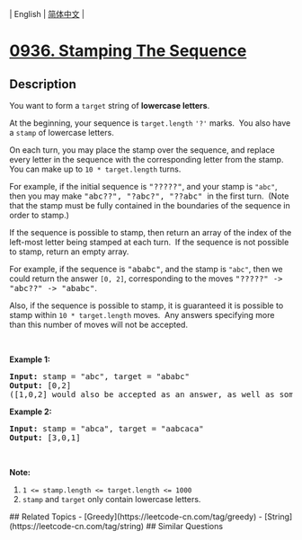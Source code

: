 
| English | [简体中文](README.md) |
# [0936. Stamping The Sequence](https://leetcode-cn.com/problems/stamping-the-sequence/)
## Description
<p>You want to form a <code>target</code>&nbsp;string of <strong>lowercase letters</strong>.</p>

<p>At the beginning, your sequence is <code>target.length</code>&nbsp;<code>&#39;?&#39;</code> marks.&nbsp; You also have a <code>stamp</code>&nbsp;of lowercase letters.</p>

<p>On each turn, you may place the stamp over the sequence, and replace every letter in the sequence with the corresponding letter from the stamp.&nbsp; You can make up to <code>10 * target.length</code> turns.</p>

<p>For example, if the initial sequence is <font face="monospace">&quot;?????&quot;</font>, and your stamp is <code>&quot;abc&quot;</code>,&nbsp; then you may make <font face="monospace">&quot;abc??&quot;, &quot;?abc?&quot;, &quot;??abc&quot;&nbsp;</font>in the first turn.&nbsp; (Note that the stamp must be fully contained in the boundaries of the sequence in order to stamp.)</p>

<p>If the sequence is possible to stamp, then return an array of&nbsp;the index of the left-most letter being stamped at each turn.&nbsp; If the sequence is not possible to stamp, return an empty array.</p>

<p>For example, if the sequence is <font face="monospace">&quot;ababc&quot;</font>, and the stamp is <code>&quot;abc&quot;</code>, then we could return the answer <code>[0, 2]</code>, corresponding to the moves <font face="monospace">&quot;?????&quot; -&gt; &quot;abc??&quot; -&gt; &quot;ababc&quot;</font>.</p>

<p>Also, if the sequence is possible to stamp, it is guaranteed it is possible to stamp within <code>10 * target.length</code>&nbsp;moves.&nbsp; Any answers specifying more than this number of moves&nbsp;will not be accepted.</p>

<p>&nbsp;</p>

<p><strong>Example 1:</strong></p>

<pre>
<strong>Input: </strong>stamp = <span id="example-input-1-1">&quot;abc&quot;</span>, target = <span id="example-input-1-2">&quot;ababc&quot;</span>
<strong>Output: </strong><span id="example-output-1">[0,2]</span>
([1,0,2] would also be accepted as an answer, as well as some other answers.)
</pre>

<div>
<p><strong>Example 2:</strong></p>

<pre>
<strong>Input: </strong>stamp = <span id="example-input-2-1">&quot;</span><span id="example-input-2-2">abca</span><span>&quot;</span>, target = <span id="example-input-2-2">&quot;</span><span>aabcaca&quot;</span>
<strong>Output: </strong><span id="example-output-2">[3,0,1]</span>
</pre>

<div>
<p>&nbsp;</p>

<p><strong>Note:</strong></p>
</div>
</div>

<ol>
	<li><code>1 &lt;= stamp.length &lt;= target.length &lt;= 1000</code></li>
	<li><code>stamp</code> and <code>target</code> only contain lowercase letters.</li>
</ol>
## Related Topics
- [Greedy](https://leetcode-cn.com/tag/greedy)
- [String](https://leetcode-cn.com/tag/string)
## Similar Questions

